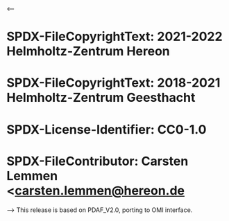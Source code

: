 <--
# SPDX-FileCopyrightText: 2021-2022 Helmholtz-Zentrum Hereon
# SPDX-FileCopyrightText: 2018-2021 Helmholtz-Zentrum Geesthacht
# SPDX-License-Identifier: CC0-1.0
# SPDX-FileContributor: Carsten Lemmen <carsten.lemmen@hereon.de
-->
This release is based on PDAF_V2.0, porting to OMI interface.
